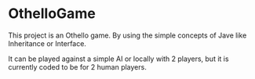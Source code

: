 # OthelloGame
This project is an Othello game. By using the simple concepts of Jave like Inheritance or Interface.

It can be played against a simple AI or locally with 2 players, but it is currently coded to be for 2 human players.
